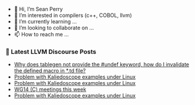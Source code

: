- 👋 Hi, I’m Sean Perry
- 👀 I’m interested in compilers (c++, COBOL, llvm)
- 🌱 I’m currently learning ...
- 💞️ I’m looking to collaborate on ...
- 📫 How to reach me ...

<!---
s66perry/s66perry is a ✨ special ✨ repository because its `README.md` (this file) appears on your GitHub profile.
You can click the Preview link to take a look at your changes.
--->
### 📕 Latest LLVM Discourse Posts

<!-- DISCOURSE-LLVM:START -->
- [Why does tablegen not provide the #undef keyword, how do I invalidate the defined macro in *.td file?](https://discourse.llvm.org/t/why-does-tablegen-not-provide-the-undef-keyword-how-do-i-invalidate-the-defined-macro-in-td-file/74063#post_4)
- [Problem with Kaliedoscope examples under Linux](https://discourse.llvm.org/t/problem-with-kaliedoscope-examples-under-linux/74130#post_5)
- [Problem with Kaliedoscope examples under Linux](https://discourse.llvm.org/t/problem-with-kaliedoscope-examples-under-linux/74130#post_4)
- [WG14 &lpar;C&rpar; meetings this week](https://discourse.llvm.org/t/wg14-c-meetings-this-week/74140#post_1)
- [Problem with Kaliedoscope examples under Linux](https://discourse.llvm.org/t/problem-with-kaliedoscope-examples-under-linux/74130#post_3)
<!-- DISCOURSE-LLVM:END -->
